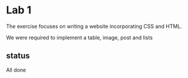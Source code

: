 # Lab 1
The exercise focuses on writing a website incorporating CSS and HTML.

We were required to implement a table, image, post and lists

## status 
All done
